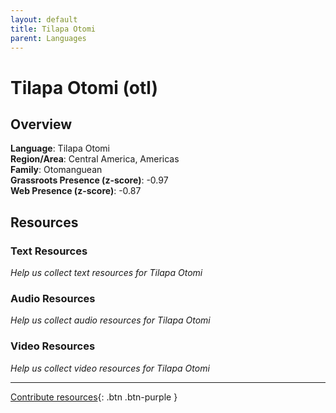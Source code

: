 ```yaml
---
layout: default
title: Tilapa Otomi
parent: Languages
---
```


# Tilapa Otomi (otl)

## Overview

**Language**: Tilapa Otomi  
**Region/Area**: Central America, Americas  
**Family**: Otomanguean  
**Grassroots Presence (z-score)**: -0.97  
**Web Presence (z-score)**: -0.87  

## Resources

### Text Resources
*Help us collect text resources for Tilapa Otomi*

### Audio Resources
*Help us collect audio resources for Tilapa Otomi*

### Video Resources
*Help us collect video resources for Tilapa Otomi*

---

[Contribute resources](https://forms.office.com/e/1SfLJx3u1r){: .btn .btn-purple }
